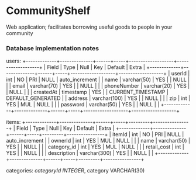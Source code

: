 # CommunityShelf
Web application; facilitates borrowing useful goods to people in your community


### Database implementation notes
users: 
+-------------+--------------+------+-----+-------------------+-------------------+
| Field       | Type         | Null | Key | Default           | Extra             |
+-------------+--------------+------+-----+-------------------+-------------------+
| userId      | int          | NO   | PRI | NULL              | auto_increment    |
| name        | varchar(50)  | YES  |     | NULL              |                   |
| email       | varchar(70)  | YES  |     | NULL              |                   |
| phoneNumber | varchar(20)  | YES  |     | NULL              |                   |
| createdAt   | timestamp    | YES  |     | CURRENT_TIMESTAMP | DEFAULT_GENERATED |
| address     | varchar(100) | YES  |     | NULL              |                   |
| zip         | int          | YES  | MUL | NULL              |                   |
| password    | varchar(50)  | YES  |     | NULL              |                   |
+-------------+--------------+------+-----+-------------------+-------------------+
    
items: 
+-------------+--------------+------+-----+---------+----------------+
| Field       | Type         | Null | Key | Default | Extra          |
+-------------+--------------+------+-----+---------+----------------+
| itemId      | int          | NO   | PRI | NULL    | auto_increment |
| ownerId     | int          | YES  | MUL | NULL    |                |
| name        | varchar(50)  | YES  |     | NULL    |                |
| category_id | int          | YES  | MUL | NULL    |                |
| retail_cost | int          | YES  |     | NULL    |                |
| description | varchar(300) | YES  |     | NULL    |                |
+-------------+--------------+------+-----+---------+----------------+

categories:
    *categoryId INTEGER*,
    category VARCHAR(30)
    
